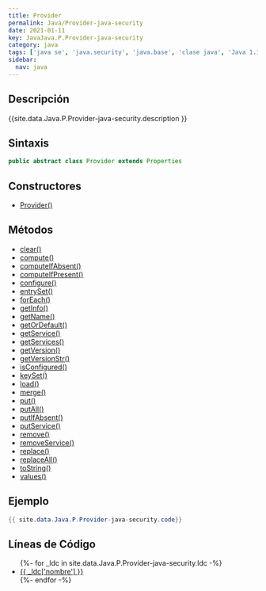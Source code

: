 ```yaml
---
title: Provider
permalink: Java/Provider-java-security
date: 2021-01-11
key: JavaJava.P.Provider-java-security
category: java
tags: ['java se', 'java.security', 'java.base', 'clase java', 'Java 1.1']
sidebar: 
  nav: java
---
```


## Descripción
{{site.data.Java.P.Provider-java-security.description }}

## Sintaxis
~~~java
public abstract class Provider extends Properties
~~~

## Constructores
* [Provider()](/Java/Provider-java-security/Provider/)

## Métodos
* [clear()](/Java/Provider-java-security/clear)
* [compute()](/Java/Provider-java-security/compute)
* [computeIfAbsent()](/Java/Provider-java-security/computeIfAbsent)
* [computeIfPresent()](/Java/Provider-java-security/computeIfPresent)
* [configure()](/Java/Provider-java-security/configure)
* [entrySet()](/Java/Provider-java-security/entrySet)
* [forEach()](/Java/Provider-java-security/forEach)
* [getInfo()](/Java/Provider-java-security/getInfo)
* [getName()](/Java/Provider-java-security/getName)
* [getOrDefault()](/Java/Provider-java-security/getOrDefault)
* [getService()](/Java/Provider-java-security/getService)
* [getServices()](/Java/Provider-java-security/getServices)
* [getVersion()](/Java/Provider-java-security/getVersion)
* [getVersionStr()](/Java/Provider-java-security/getVersionStr)
* [isConfigured()](/Java/Provider-java-security/isConfigured)
* [keySet()](/Java/Provider-java-security/keySet)
* [load()](/Java/Provider-java-security/load)
* [merge()](/Java/Provider-java-security/merge)
* [put()](/Java/Provider-java-security/put)
* [putAll()](/Java/Provider-java-security/putAll)
* [putIfAbsent()](/Java/Provider-java-security/putIfAbsent)
* [putService()](/Java/Provider-java-security/putService)
* [remove()](/Java/Provider-java-security/remove)
* [removeService()](/Java/Provider-java-security/removeService)
* [replace()](/Java/Provider-java-security/replace)
* [replaceAll()](/Java/Provider-java-security/replaceAll)
* [toString()](/Java/Provider-java-security/toString)
* [values()](/Java/Provider-java-security/values)

## Ejemplo
~~~java
{{ site.data.Java.P.Provider-java-security.code}}
~~~

## Líneas de Código
<ul>
{%- for _ldc in site.data.Java.P.Provider-java-security.ldc -%}
   <li>
       <a href="{{_ldc['url'] }}">{{ _ldc['nombre'] }}</a>
   </li>
{%- endfor -%}
</ul>
